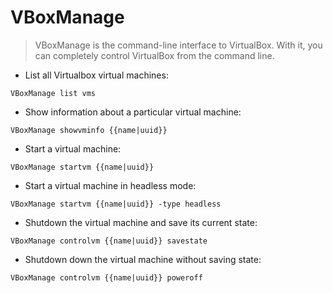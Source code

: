 # VBoxManage

> VBoxManage is the command-line interface to VirtualBox. 
> With it, you can completely control VirtualBox from the command line.

- List all Virtualbox virtual machines:

`VBoxManage list vms`

- Show information about a particular virtual machine:

`VBoxManage showvminfo {{name|uuid}}`

- Start a virtual machine:

`VBoxManage startvm {{name|uuid}}`

- Start a virtual machine in headless mode:

`VBoxManage startvm {{name|uuid}} -type headless`

- Shutdown the virtual machine and save its current state:

`VBoxManage controlvm {{name|uuid}} savestate`

- Shutdown down the virtual machine without saving state:

`VBoxManage controlvm {{name|uuid}} poweroff`
